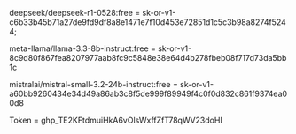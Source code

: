 deepseek/deepseek-r1-0528:free = 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;

meta-llama/llama-3.3-8b-instruct:free = 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

mistralai/mistral-small-3.2-24b-instruct:free = 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

Token = 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